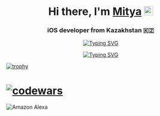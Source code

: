 <div align="center">

# Hi there, I'm [Mitya](https://about.me/mityamikhailov/) <img src="https://github.com/blackcater/blackcater/raw/main/images/Hi.gif" height="24" width="24"/>

### iOS developer from Kazakhstan 🇰🇿

[![Typing SVG](https://readme-typing-svg.herokuapp.com?font=Fira+Code&duration=4500&pause=500&color=177386&random=false&width=435&lines=iOS+developer+from+Kazakhstan)](https://git.io/typing-svg)

[![Typing SVG](https://readme-typing-svg.herokuapp.com?font=Fira+Code&weight=500&duration=2000&pause=500&color=177386&center=true&multiline=true&repeat=false&random=false&width=435&lines=This+my+GitHub+repository)](https://git.io/typing-svg)

</div>



[![trophy](https://github-profile-trophy.vercel.app/?username=ryo-ma)](https://github.com/ryo-ma/github-profile-trophy)
# [![codewars](https://www.codewars.com/users/MityaMikhailov/badges/large)](https://www.codewars.com/users/MityaMikhailov)
![Amazon Alexa](https://img.shields.io/badge/amazon%20alexa-52b5f7?style=for-the-badge&logo=amazon%20alexa&logoColor=white)
